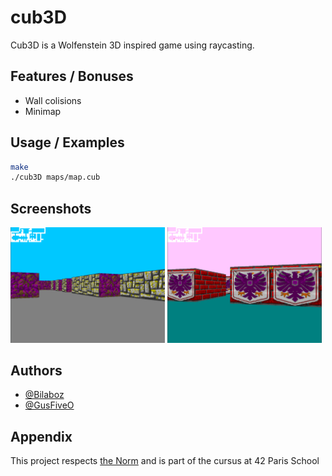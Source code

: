 

# cub3D

Cub3D is a Wolfenstein 3D inspired game using raycasting.


## Features / Bonuses

- Wall colisions
- Minimap


## Usage / Examples

```sh
make
./cub3D maps/map.cub
```

## Screenshots

<img src="https://github.com/Bilaboz/cub3D/raw/master/screenshots/screenshot_1.png" width="49%"/> <img src="https://github.com/Bilaboz/cub3D/raw/master/screenshots/screenshot_2.png" width="49%"/> 

## Authors

- [@Bilaboz](https://github.com/GusFiveO)
- [@GusFiveO](https://github.com/GusFiveO)


## Appendix

This project respects <a href="https://github.com/42School/norminette/blob/master/pdf/en.norm.pdf">the Norm</a> and is part of the cursus at 42 Paris School


